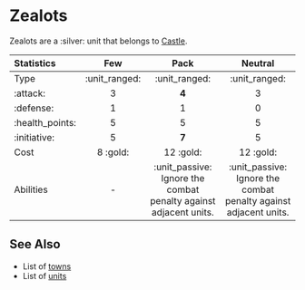 # Zealots

Zealots are a :silver: unit that belongs to [Castle](../towns/castle.md).

| Statistics | Few | Pack | Neutral |
| :--- | :---: | :---: | :---: |
| Type | :unit_ranged: | :unit_ranged: | :unit_ranged: |
| :attack: | 3 | **4** | 3 |
| :defense: | 1 | 1 | 0 |
| :health_points: | 5 | 5 | 5 |
| :initiative: | 5 | **7** | 5 |
| Cost | 8 :gold: | 12 :gold: | 12 :gold: |
| Abilities | - | :unit_passive: Ignore the combat penalty against adjacent units. | :unit_passive: Ignore the combat penalty against adjacent units. |


## See Also

- List of [towns](../towns.md)
- List of [units](../units.md)